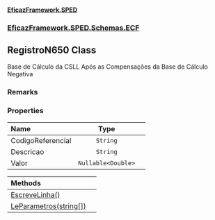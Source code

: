 #### [EficazFramework.SPED](EficazFrameworkSPED.md 'EficazFramework SPED')
### [EficazFramework.SPED.Schemas.ECF](EficazFramework.SPED.Schemas.ECF.md 'EficazFramework.SPED.Schemas.ECF')

## RegistroN650 Class

Base de Cálculo da CSLL Após as Compensações da Base de Cálculo Negativa

### Remarks
### Properties

| Name | Type | |
| :--- | :---: | :--- |
| CodigoReferencial | `String` |  |
| Descricao | `String` |  |
| Valor | `Nullable<Double>` |  |

| Methods | |
| :--- | :--- |
| [EscreveLinha()](EficazFramework.SPED.Schemas.ECF/RegistroN650/EscreveLinha().md 'EficazFramework.SPED.Schemas.ECF.RegistroN650.EscreveLinha()') | |
| [LeParametros(string[])](EficazFramework.SPED.Schemas.ECF/RegistroN650/LeParametros(string[]).md 'EficazFramework.SPED.Schemas.ECF.RegistroN650.LeParametros(string[])') | |
